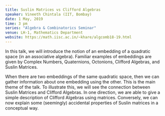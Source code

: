 ```yaml
---
title: Suslin Matrices vs Clifford Algebras
speaker: Vineeth Chintala (IIT, Bombay)
date: 1 May, 2019
time: 3 pm
series: "Algebra & Combinatorics Seminar"
venue: LH-1, Mathematics Department
website: https://math.iisc.ac.in/~khare/algcomb18-19.html
---
```


In this talk, we will introduce the notion of an embedding of
a quadratic space (in an associative algebra). Familiar
examples of embeddings are given by Complex Numbers, Quaternions,
Octonions, Clifford Algebras, and Suslin Matrices. 

When there are two embeddings of the same quadratic space, then
we can gather information about one embedding using the other.
This is the main theme of the talk. To illustrate this, we will
see the connection between Suslin Matrices and Clifford Algebras.
In one direction, we are able to give a simple description of
Clifford Algebras using matrices. Conversely, we can now explain
some (seemingly) accidental properties of Suslin matrices in a
conceptual way. 
